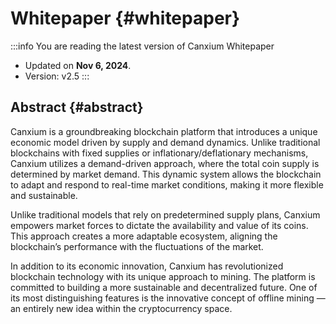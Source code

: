 # Whitepaper {#whitepaper}

:::info You are reading the latest version of Canxium Whitepaper

- Updated on **Nov 6, 2024**.
- Version: v2.5
  :::

## Abstract {#abstract}

Canxium is a groundbreaking blockchain platform that introduces a unique economic model driven by supply and demand dynamics. Unlike traditional blockchains with fixed supplies or inflationary/deflationary mechanisms, Canxium utilizes a demand-driven approach, where the total coin supply is determined by market demand. This dynamic system allows the blockchain to adapt and respond to real-time market conditions, making it more flexible and sustainable.

Unlike traditional models that rely on predetermined supply plans, Canxium empowers market forces to dictate the availability and value of its coins. This approach creates a more adaptable ecosystem, aligning the blockchain’s performance with the fluctuations of the market.

In addition to its economic innovation, Canxium has revolutionized blockchain technology with its unique approach to mining. The platform is committed to building a more sustainable and decentralized future. One of its most distinguishing features is the innovative concept of offline mining — an entirely new idea within the cryptocurrency space.